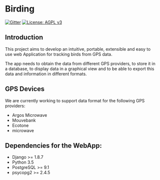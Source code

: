 # Birding
[![Gitter](https://badges.gitter.im/Akronix/birding.svg)](https://gitter.im/Akronix/birding?utm_source=badge&utm_medium=badge&utm_campaign=pr-badge)
[![License: AGPL v3](https://img.shields.io/badge/License-AGPL%20v3-blue.svg)](http://www.gnu.org/licenses/agpl-3.0)
## Introduction
This project aims to develop an intuitive, portable, extensible and easy to use web Application for tracking birds from GPS data.

The app needs to obtain the data from different GPS providers, to store it in a database, to display data in a graphical view and to be able to export this data and information in different formats.

## GPS Devices 
We are currently working to support data format for the following GPS providers:
* Argos Microwave
* Mouvebank
* Ecotone
* microwave 
 
## Dependencies for the WebApp:
 * Django >= 1.8.7
 * Python 3.5
 * PostgreSQL >= 9.1
 * psycopg2 >= 2.4.5
